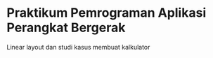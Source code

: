 # Praktikum Pemrograman Aplikasi Perangkat Bergerak
Linear layout dan studi kasus membuat kalkulator
